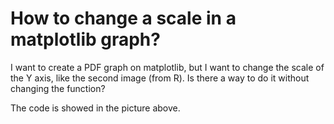 
# How to change a scale in a matplotlib graph?

I want to create a PDF graph on matplotlib, but I want to change the scale of the Y axis, like the second image (from R).
Is there a way to do it without changing the function?


The code is showed in the picture above.

        